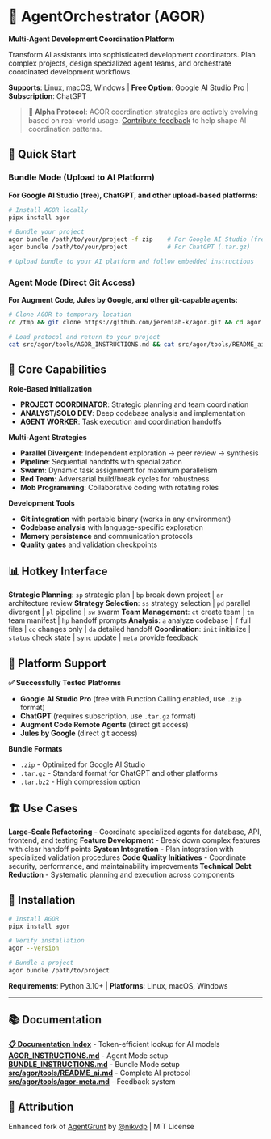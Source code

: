 # 🎼 AgentOrchestrator (AGOR)

**Multi-Agent Development Coordination Platform**

Transform AI assistants into sophisticated development coordinators. Plan complex projects, design specialized agent teams, and orchestrate coordinated development workflows.

**Supports**: Linux, macOS, Windows | **Free Option**: Google AI Studio Pro | **Subscription**: ChatGPT

> **🔬 Alpha Protocol**: AGOR coordination strategies are actively evolving based on real-world usage. [Contribute feedback](https://github.com/jeremiah-k/agor/issues) to help shape AI coordination patterns.

## 🚀 Quick Start

### Bundle Mode (Upload to AI Platform)

**For Google AI Studio (free), ChatGPT, and other upload-based platforms:**

```bash
# Install AGOR locally
pipx install agor

# Bundle your project
agor bundle /path/to/your/project -f zip    # For Google AI Studio (free)
agor bundle /path/to/your/project           # For ChatGPT (.tar.gz)

# Upload bundle to your AI platform and follow embedded instructions
```

### Agent Mode (Direct Git Access)

**For Augment Code, Jules by Google, and other git-capable agents:**

```bash
# Clone AGOR to temporary location
cd /tmp && git clone https://github.com/jeremiah-k/agor.git && cd agor

# Load protocol and return to your project
cat src/agor/tools/AGOR_INSTRUCTIONS.md && cat src/agor/tools/README_ai.md
```

## 🎯 Core Capabilities

**Role-Based Initialization**

- **PROJECT COORDINATOR**: Strategic planning and team coordination
- **ANALYST/SOLO DEV**: Deep codebase analysis and implementation
- **AGENT WORKER**: Task execution and coordination handoffs

**Multi-Agent Strategies**

- **Parallel Divergent**: Independent exploration → peer review → synthesis
- **Pipeline**: Sequential handoffs with specialization
- **Swarm**: Dynamic task assignment for maximum parallelism
- **Red Team**: Adversarial build/break cycles for robustness
- **Mob Programming**: Collaborative coding with rotating roles

**Development Tools**

- **Git integration** with portable binary (works in any environment)
- **Codebase analysis** with language-specific exploration
- **Memory persistence** and communication protocols
- **Quality gates** and validation checkpoints

## 📊 Hotkey Interface

**Strategic Planning**: `sp` strategic plan | `bp` break down project | `ar` architecture review
**Strategy Selection**: `ss` strategy selection | `pd` parallel divergent | `pl` pipeline | `sw` swarm
**Team Management**: `ct` create team | `tm` team manifest | `hp` handoff prompts
**Analysis**: `a` analyze codebase | `f` full files | `co` changes only | `da` detailed handoff
**Coordination**: `init` initialize | `status` check state | `sync` update | `meta` provide feedback

## 🏢 Platform Support

**✅ Successfully Tested Platforms**

- **Google AI Studio Pro** (free with Function Calling enabled, use `.zip` format)
- **ChatGPT** (requires subscription, use `.tar.gz` format)
- **Augment Code Remote Agents** (direct git access)
- **Jules by Google** (direct git access)

**Bundle Formats**

- `.zip` - Optimized for Google AI Studio
- `.tar.gz` - Standard format for ChatGPT and other platforms
- `.tar.bz2` - High compression option

## 🏗️ Use Cases

**Large-Scale Refactoring** - Coordinate specialized agents for database, API, frontend, and testing
**Feature Development** - Break down complex features with clear handoff points
**System Integration** - Plan integration with specialized validation procedures
**Code Quality Initiatives** - Coordinate security, performance, and maintainability improvements
**Technical Debt Reduction** - Systematic planning and execution across components

## 🔧 Installation

```bash
# Install AGOR
pipx install agor

# Verify installation
agor --version

# Bundle a project
agor bundle /path/to/project
```

**Requirements**: Python 3.10+ | **Platforms**: Linux, macOS, Windows

---

## 📚 Documentation

**[📋 Documentation Index](docs/index.md)** - Token-efficient lookup for AI models
**[AGOR_INSTRUCTIONS.md](src/agor/tools/AGOR_INSTRUCTIONS.md)** - Agent Mode setup
**[BUNDLE_INSTRUCTIONS.md](src/agor/tools/BUNDLE_INSTRUCTIONS.md)** - Bundle Mode setup
**[src/agor/tools/README_ai.md](src/agor/tools/README_ai.md)** - Complete AI protocol
**[src/agor/tools/agor-meta.md](src/agor/tools/agor-meta.md)** - Feedback system

## 🙏 Attribution

Enhanced fork of [AgentGrunt](https://github.com/nikvdp/agentgrunt) by [@nikvdp](https://github.com/nikvdp) | MIT License
